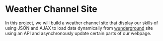 # Weather Channel Site

In this project, we will build a weather channel site that display our skills of using JSON and AJAX to load data dynamically from [wunderground](https://www.wunderground.com/) site using an API and asynchronously update certain parts of our webpage.
